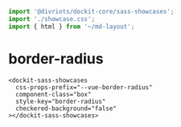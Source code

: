 ```js script
import '@divriots/dockit-core/sass-showcases';
import './showcase.css';
import { html } from '~/md-layout';
```

# border-radius

```html:html
<dockit-sass-showcases
  css-props-prefix="--vue-border-radius"
  component-class="box"
  style-key="border-radius"
  checkered-background="false"
></dockit-sass-showcases>
```
